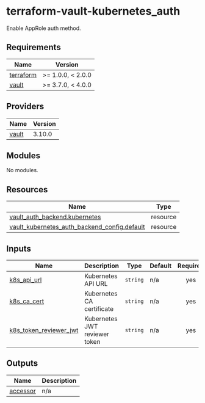 # terraform-vault-kubernetes_auth

Enable AppRole auth method.

<!-- BEGIN_TF_DOCS -->
## Requirements

| Name | Version |
|------|---------|
| <a name="requirement_terraform"></a> [terraform](#requirement\_terraform) | >= 1.0.0, < 2.0.0 |
| <a name="requirement_vault"></a> [vault](#requirement\_vault) | >= 3.7.0, < 4.0.0 |

## Providers

| Name | Version |
|------|---------|
| <a name="provider_vault"></a> [vault](#provider\_vault) | 3.10.0 |

## Modules

No modules.

## Resources

| Name | Type |
|------|------|
| [vault_auth_backend.kubernetes](https://registry.terraform.io/providers/hashicorp/vault/latest/docs/resources/auth_backend) | resource |
| [vault_kubernetes_auth_backend_config.default](https://registry.terraform.io/providers/hashicorp/vault/latest/docs/resources/kubernetes_auth_backend_config) | resource |

## Inputs

| Name | Description | Type | Default | Required |
|------|-------------|------|---------|:--------:|
| <a name="input_k8s_api_url"></a> [k8s\_api\_url](#input\_k8s\_api\_url) | Kubernetes API URL | `string` | n/a | yes |
| <a name="input_k8s_ca_cert"></a> [k8s\_ca\_cert](#input\_k8s\_ca\_cert) | Kubernetes CA certificate | `string` | n/a | yes |
| <a name="input_k8s_token_reviewer_jwt"></a> [k8s\_token\_reviewer\_jwt](#input\_k8s\_token\_reviewer\_jwt) | Kubernetes JWT reviewer token | `string` | n/a | yes |

## Outputs

| Name | Description |
|------|-------------|
| <a name="output_accessor"></a> [accessor](#output\_accessor) | n/a |
<!-- END_TF_DOCS -->